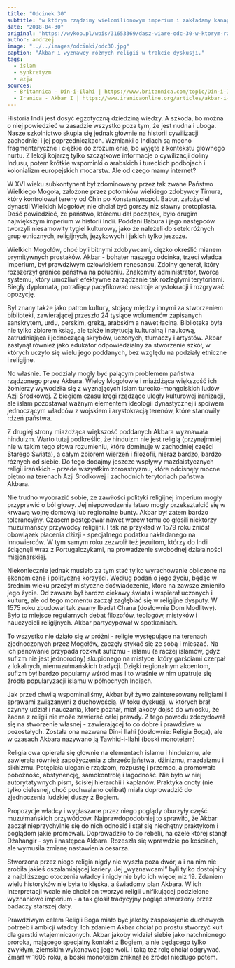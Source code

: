 ```yaml
---
title: "Odcinek 30"
subtitle: "w którym rządzimy wielomilionowym imperium i zakładamy kanapową religię."
date: "2018-04-30"
original: "https://wykop.pl/wpis/31653369/dasz-wiare-odc-30-w-ktorym-rzadzimy-wielomilionowy"
author: andrzej
image: "../../images/odcinki/odc30.jpg"
caption: "Akbar i wyznawcy różnych religii w trakcie dyskusji."
tags:
  - islam
  - synkretyzm
  - azja
sources:
  - Britannica - Din-i-Ilahi | https://www.britannica.com/topic/Din-i-Ilahi
  - Iranica - Akbar I | https://www.iranicaonline.org/articles/akbar-i-mughal-india
---
```


Historia Indii jest dosyć egzotyczną dziedziną wiedzy. A szkoda, bo można o niej powiedzieć w zasadzie wszystko poza tym, że jest nudna i uboga. Nasze szkolnictwo skupia się jednak głównie na historii cywilizacji zachodniej i jej poprzedniczkach. Wzmianki o Indiach są mocno fragmentaryczne i ciężkie do zrozumienia, bo wyjęte z kontekstu głównego nurtu. Z lekcji kojarzę tylko szczątkowe informacje o cywilizacji doliny Indusu, potem krótkie wspominki o arabskich i tureckich podbojach i kolonializm europejskich mocarstw. Ale od czego mamy internet?

W XVI wieku subkontynent był zdominowany przez tak zwane Państwo Wielkiego Mogoła, założone przez potomków wielkiego zdobywcy Timura, który kontrolował tereny od Chin po Konstantynopol. Babur, założyciel dynastii Wielkich Mogołów, nie chciał być gorszy niż sławny protoplasta. Dość powiedzieć, że państwo, któremu dał początek, było drugim największym imperium w historii Indii. Poddani Babura i jego następców tworzyli niesamowity tygiel kulturowy, jako że należeli do setek różnych grup etnicznych, religijnych, językowych i jakich tylko jeszcze.

Wielkich Mogołów, choć byli bitnymi zdobywcami, ciężko określić mianem prymitywnych prostaków. Akbar - bohater naszego odcinka, trzeci władca imperium, był prawdziwym człowiekiem renesansu. Zdolny generał, który rozszerzył granice państwa na południu. Znakomity administrator, twórca systemu, który umożliwił efektywne zarządzanie tak rozległymi terytoriami. Biegły dyplomata, potrafiący pacyfikować nastroje arystokracji i rozgrywać opozycję.

Był znany także jako patron kultury, stojący między innymi za stworzeniem biblioteki, zawierającej przeszło 24 tysiące wolumenów zapisanych sanskrytem, urdu, perskim, greką, arabskim a nawet łaciną. Biblioteka była nie tylko zbiorem ksiąg, ale także instytucją kulturalną i naukową, zatrudniająca i jednoczącą skrybów, uczonych, tłumaczy i artystów. Akbar zasłynął również jako edukator odpowiedzialny za stworzenie szkół, w których uczyło się wielu jego poddanych, bez względu na podziały etniczne i religijne.

No właśnie. Te podziały mogły być palącym problemem państwa rządzonego przez Akbara. Wielcy Mogołowie i miażdżąca większość ich żołnierzy wywodziła się z wyznających islam turecko-mongolskich ludów Azji Środkowej. Z biegiem czasu kręgi rządzące uległy kulturowej iranizacji, ale islam pozostawał ważnym elementem ideologii dynastycznej i spoiwem jednoczącym władców z wojskiem i arystokracją terenów, które stanowiły rdzeń państwa.

Z drugiej strony miażdżąca większość poddanych Akbara wyznawała hinduizm. Warto tutaj podkreślić, że hinduizm nie jest religią (przynajmniej nie w takim tego słowa rozumieniu, które dominuje w zachodniej części Starego Świata), a całym zbiorem wierzeń i filozofii, nieraz bardzo, bardzo różnych od siebie. Do tego dodajmy jeszcze wspływy mazdaistycznych religii irańskich - przede wszystkim zoroastryzmu, które odcisnęły mocne piętno na terenach Azji Środkowej i zachodnich terytoriach państwa Akbara.

Nie trudno wyobrazić sobie, że zawiłości polityki religijnej imperium mogły przyprawić o ból głowy. Jej niepowodzenia łatwo mogły przekształcić się w krwawą wojnę domową lub regionalne bunty. Akbar był zatem bardzo tolerancyjny. Czasem postępował nawet wbrew temu co głosili niektórzy muzułmańscy przywódcy religijni. I tak na przykład w 1579 roku zniósł obowiązek płacenia dżizji - specjalnego podatku nakładanego na innowierców. W tym samym roku zezwolił też jezuitom, którzy do Indii ściągnęli wraz z Portugalczykami, na prowadzenie swobodnej działalności misjonarskiej.

Niekoniecznie jednak musiało za tym stać tylko wyrachowanie obliczone na ekonomiczne i polityczne korzyści. Według podań o jego życiu, będąc w średnim wieku przeżył mistyczne doświadczenie, które na zawsze zmieniło jego życie. Od zawsze był bardzo ciekawy świata i wspierał uczonych i kulturę, ale od tego momentu zaczął zagłębiać się w religijne dysputy. W 1575 roku zbudował tak zwany Ibadat Chana (dosłownie Dom Modlitwy). Było to miejsce regularnych debat filozofów, teologów, mistyków i nauczycieli religijnych. Akbar partycypował w spotkaniach.

To wszystko nie działo się w próżni - religie występujące na terenach zjednoczonych przez Mogołów, zaczęły stykać się ze sobą i mieszać. Na ich panowanie przypada rozkwit sufizmu - islamu (a raczej islamów, gdyż sufizm nie jest jednorodny) skupionego na mistyce, który garściami czerpał z lokalnych, niemuzułmańskich tradycji. Dzięki regionalnym akcentom, sufizm był bardzo popularny wśród mas i to właśnie w nim upatruje się źródła popularyzacji islamu w północnych Indiach.

Jak przed chwilą wspominaliśmy, Akbar był żywo zainteresowany religiami i sprawami związanymi z duchowością. W toku dyskusji, w których brał czynny udział i nauczania, które poznał, miał jakoby dojść do wniosku, że żadna z religii nie może zawierać całej prawdy. Z tego powodu zdecydował się na stworzenie własnej - zawierającej to co dobre i prawdziwe w pozostałych. Została ona nazwana Din-i Ilahi (dosłownie: Religia Boga), ale w czasach Akbara nazywano ją Tawhid-i-Ilahi (boski monoteizm)

Religia owa opierała się głownie na elementach islamu i hinduizmu, ale zawierała również zapożyczenia z chrześcijaństwa, dżinizmu, mazdaizmu i sikhizmu. Potępiała uleganie rządzom, rozpustę i przemoc, a promowała pobożność, abstynencję, samokontrolę i łagodność. Nie było w niej autorytatywnych pism, ścisłej hierarchii i kapłanów. Praktyka cnoty (nie tylko cielesnej, choć pochwalano celibat) miała doprowadzić do zjednoczenia ludzkiej duszy z Bogiem.

Propozycje władcy i wygłaszane przez niego poglądy oburzyły część muzułmańskich przywódców. Najprawdopodobniej to sprawiło, że Akbar zaczął nieprzychylnie się do nich odnosić i stał się niechętny praktykom i poglądom jakie promowali. Doprowadziło to do rebelii, na czele której stanął Dżahangir - syn i następca Akbara. Rozeszła się wprawdzie po kościach, ale wymusiła zmianę nastawienia cesarza.

Stworzona przez niego religia nigdy nie wyszła poza dwór, a i na nim nie zrobiła jakieś oszałamiającej kariery. Jej „wyznawcami” byli tylko dostojnicy z najbliższego otoczenia władcy i nigdy nie było ich więcej niż 19. Zdaniem wielu historyków nie była to klęska, a świadomy plan Akbara. W ich interpretacji wcale nie chciał on tworzyć religii unifikującej podzielone wyznaniowo imperium - a tak głosił tradycyjny pogląd stworzony przez badaczy starszej daty.

Prawdziwym celem Religii Boga miało być jakoby zaspokojenie duchowych potrzeb i ambicji władcy. Ich zdaniem Akbar chciał po prostu stworzyć kult dla garstki wtajemniczonych. Akbar jakoby widział siebie jako natchnionego proroka, mającego specjalny kontakt z Bogiem, a nie będącego tylko zwykłym, ziemskim wykonawcą jego woli. I taką też rolę chciał odgrywać. Zmarł w 1605 roku, a boski monoteizm zniknął ze źródeł niedługo potem.
